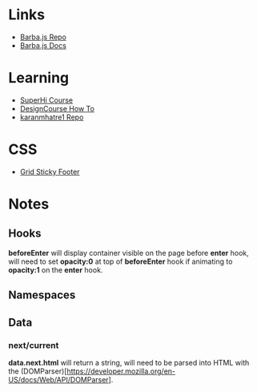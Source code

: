 # Links

- [Barba.js Repo](https://github.com/barbajs/barba)
- [Barba.js Docs](https://barba.js.org/docs/getstarted/intro/)


# Learning

- [SuperHi Course](https://www.superhi.com/courses/smooth-page-transitions-effects)
- [DesignCourse How To](https://www.youtube.com/watch?v=aMucZErEdZg)
- [karanmhatre1 Repo](https://github.com/karanmhatre1/barba-page-transition-example)



# CSS

- [Grid Sticky Footer](https://dev.to/niorad/keeping-the-footer-at-the-bottom-with-css-grid-15mf)



# Notes

## Hooks

**beforeEnter** will display container visible on the page before **enter** hook, will need to set **opacity:0** at top of **beforeEnter** hook if animating to **opacity:1** on the **enter** hook.

## Namespaces


## Data

### next/current

**data.next.html** will return a string, will need to be parsed into HTML with the (DOMParser)[https://developer.mozilla.org/en-US/docs/Web/API/DOMParser].
